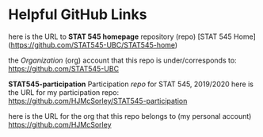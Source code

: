 # Helpful GitHub Links
here is the URL to __STAT 545 homepage__ repository (repo)
[STAT 545 Home] (https://github.com/STAT545-UBC/STAT545-home)

the _Organization_ (org) account that this repo is under/corresponds to:
https://github.com/STAT545-UBC

__STAT545-participation__
Participation _repo_ for STAT 545, 2019/2020
here is the URL for my participation repo:
https://github.com/HJMcSorley/STAT545-participation

here is the URL for the org that this repo belongs to (my personal account)
https://github.com/HJMcSorley

 
